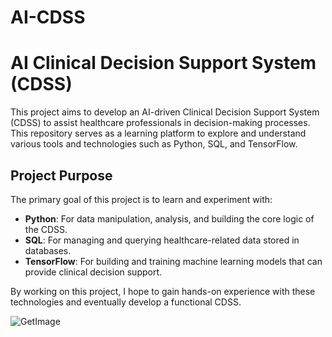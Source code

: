 # AI-CDSS

# AI Clinical Decision Support System (CDSS)

This project aims to develop an AI-driven Clinical Decision Support System (CDSS) to assist healthcare professionals in decision-making processes. This repository serves as a learning platform to explore and understand various tools and technologies such as Python, SQL, and TensorFlow.

## Project Purpose

The primary goal of this project is to learn and experiment with:
- **Python**: For data manipulation, analysis, and building the core logic of the CDSS.
- **SQL**: For managing and querying healthcare-related data stored in databases.
- **TensorFlow**: For building and training machine learning models that can provide clinical decision support.

By working on this project, I hope to gain hands-on experience with these technologies and eventually develop a functional CDSS.


![GetImage](https://github.com/user-attachments/assets/2cc4101e-54b5-4b97-99b7-212758295f8b)
